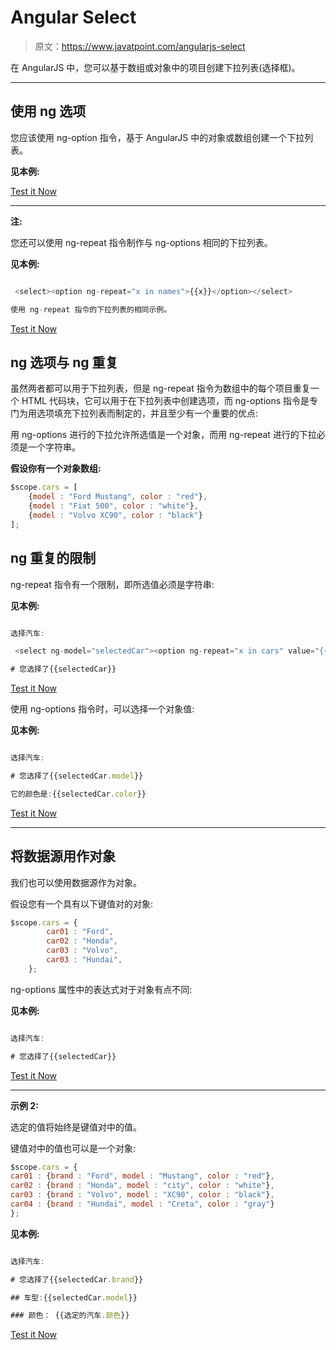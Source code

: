 # Angular Select

> 原文：<https://www.javatpoint.com/angularjs-select>

在 AngularJS 中，您可以基于数组或对象中的项目创建下拉列表(选择框)。

* * *

## 使用 ng 选项

您应该使用 ng-option 指令，基于 AngularJS 中的对象或数组创建一个下拉列表。

**见本例:**

[Test it Now](https://www.javatpoint.com/oprweb/test.jsp?filename=angularselect1)

* * *

**注:**

您还可以使用 ng-repeat 指令制作与 ng-options 相同的下拉列表。

**见本例:**

```js

 <select><option ng-repeat="x in names">{{x}}</option></select> 

使用 ng-repeat 指令的下拉列表的相同示例。

```

[Test it Now](https://www.javatpoint.com/oprweb/test.jsp?filename=angularselect2)

## ng 选项与 ng 重复

虽然两者都可以用于下拉列表，但是 ng-repeat 指令为数组中的每个项目重复一个 HTML 代码块，它可以用于在下拉列表中创建选项，而 ng-options 指令是专门为用选项填充下拉列表而制定的，并且至少有一个重要的优点:

用 ng-options 进行的下拉允许所选值是一个对象，而用 ng-repeat 进行的下拉必须是一个字符串。

**假设你有一个对象数组:**

```js
$scope.cars = [
    {model : "Ford Mustang", color : "red"},
    {model : "Fiat 500", color : "white"},
    {model : "Volvo XC90", color : "black"}
];

```

## ng 重复的限制

ng-repeat 指令有一个限制，即所选值必须是字符串:

**见本例:**

```js

选择汽车:

 <select ng-model="selectedCar"><option ng-repeat="x in cars" value="{{x.model}}">{{x.model}}</option></select> 

# 您选择了{{selectedCar}}

```

[Test it Now](https://www.javatpoint.com/oprweb/test.jsp?filename=angularselect3)

使用 ng-options 指令时，可以选择一个对象值:

**见本例:**

```js

选择汽车:

# 您选择了{{selectedCar.model}}

它的颜色是:{{selectedCar.color}}

```

[Test it Now](https://www.javatpoint.com/oprweb/test.jsp?filename=angularselect4)

* * *

## 将数据源用作对象

我们也可以使用数据源作为对象。

假设您有一个具有以下键值对的对象:

```js
$scope.cars = {
        car01 : "Ford",
        car02 : "Honda",
        car03 : "Volvo",
        car03 : "Hundai",
    };

```

ng-options 属性中的表达式对于对象有点不同:

**见本例:**

```js

选择汽车:

# 您选择了{{selectedCar}}

```

[Test it Now](https://www.javatpoint.com/oprweb/test.jsp?filename=angularselect5)

* * *

**示例 2:**

选定的值将始终是键值对中的值。

键值对中的值也可以是一个对象:

```js
$scope.cars = {
car01 : {brand : "Ford", model : "Mustang", color : "red"},
car02 : {brand : "Honda", model : "city", color : "white"},
car03 : {brand : "Volvo", model : "XC90", color : "black"},
car04 : {brand : "Hundai", model : "Creta", color : "gray"}
};

```

**见本例:**

```js

选择汽车:

# 您选择了{{selectedCar.brand}}

## 车型:{{selectedCar.model}}

### 颜色： {{选定的汽车.颜色}}

```

[Test it Now](https://www.javatpoint.com/oprweb/test.jsp?filename=angularselect6)